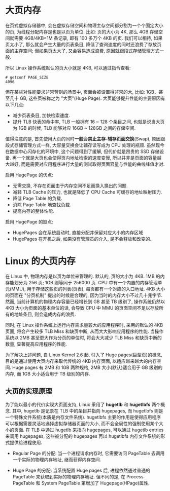 
# 大页内存

在页式虚拟存储器中, 会在虚拟存储空间和物理主存空间都分割为一个个固定大小的页, 为线程分配内存是也是以页为单位. 比如: 页的大小为 4K, 那么 4GB 存储空间就需要 4GB/4KB=1M 条记录, 即有 100 多万个 4KB 的页. 我们可以相待, 如果页太小了, 那么就会产生大量的页表条目, 降低了查询速度的同时还浪费了存放页面的主存空间; 但如果页太大了, 又会容易造成浪费, 原因就跟段式存储管理方式一般.

所以 Linux 操作系统默认的页大小就是 4KB, 可以通过指令查看:

```
# getconf PAGE_SIZE
4096
```

但在某些对性能要求非常苛刻的场景中, 页面会被设置得非常的大, 比如: 1GB、甚至几十 GB, 这些页被称之为 "大页"(Huge Page). 大页能够提升性能的主要原因有以下几点:

* 减少页表条目, 加快检索速度.
* 提升 TLB 快表的命中率, TLB 一般拥有 16 ~ 128 个条目之间, 也就是说当大页为 1GB 的时候, TLB 能够对应 16GB ~ 128GB 之间的存储空间.

值得注意的是, 首先使用大页的同时**一般**会**禁止主存-辅存页面交换**(Swap), 原因跟段式存储管理方式一样, 大容量交换会让辅存读写成为 CPU 处理的瓶颈.  虽然现今在数据中心闪存化的环境中, 这个问题得到了缓解, 但代价就是昂贵的 SSD 存储设备. 再一个就是大页也会使得页内地址检索的速度变慢, 所以并非是页面的容量越大越好, 而是需要对应用程序进行大量的测试取得页面容量与性能的曲线峰值才对.

启用 HugePage 的优点:

* 无需交换, 不存在页面由于内存空间不足而换入换出的问题.
* 减轻 TLB Cache 的压力, 也就是降低了 CPU Cache 可缓存的地址映射压力.
* 降低 Page Table 的负载.
* 消除 Page Table 地查找负载.
* 提高内存的整体性能.

启用 HugePage 的缺点:

* HugePages 会在系统启动时, 直接分配并保留对应大小的内存区域
* HugePages 在开机之后, 如果没有管理员的介入, 是不会释放和改变的.

# Linux 的大页内存

在 Linux 中, 物理内存是以页为单位来管理的. 默认的, 页的大小为 4KB.  1MB 的内存能划分为 256 页;  1GB 则等同于 256000 页.  CPU 中有一个内置的内存管理单元(MMU), 用于存储这些页的列表(页表), 每页都有一个对应的入口地址. 4KB 大小的页面在 "分页机制" 提出的时候是合理的, 因为当时的内存大小不过几十兆字节. 然而, 当前计算机的物理内存容量已经增长到 GB 甚至 TB 级别了, 操作系统仍然以 4KB 大小为页面的基本单位的话, 会导致 CPU 中 MMU 的页面空间不足以存放所有的地址条目, 则会造成内存的浪费.

同时, 在 Linux 操作系统上运行内存需求量较大的应用程序时, 采用的默认的 4KB 页面, 将会产生较多 TLB Miss 和缺页中断, 从而大大影响应用程序的性能. 当操作系统以 2MB 甚至更大作为分页的单位时, 将会大大减少 TLB Miss 和缺页中断的数量, 显著提高应用程序的性能.

为了解决上述问题, 自 Linux Kernel 2.6 起, 引入了 Huge pages(巨型页)的概念, 目的是通过使用大页内存来取代传统的 4KB 内存页面,  以适应越来越大的内存空间. Huge pages 有 2MB 和 1GB 两种规格, 2MB 大小(默认)适合用于 GB 级别的内存, 而 1GB 大小适合用于 TB 级别的内存.

## 大页的实现原理

为了能以最小的代价实现大页面支持, Linux 采用了 **hugetlb** 和 **hugetlbfs** 两个概念. 其中, hugetlb 是记录在 TLB 中的条目并指向 hugepages, 而 hugetlbfs 则是一个特殊文件系统(本质是内存文件系统). hugetlbfs 主要的作用是使得应用程序可以根据需要灵活地选择虚拟存储器页面的大小, 而不会全局性的强制使用某个大小的页面. 在 TLB 中通过 hugetlb 来指向 hugepages, 可以通过 hugetlb entries 来调用 hugepages, 这些被分配的 hugepages 再以 hugetlbfs 内存文件系统的形式提供给进程使用.

* Regular Page 的分配: 当一个进程请求内存时, 它需要访问 PageTable 去调用一个实际的物理内存地址, 继而获得内存空间.



* Huge Page 的分配: 当系统配置 Huge pages 后, 进程依然通过普通的 PageTable 来获取到实际的物理内存地址. 但不同的是, 在 Process PageTable 和 System PageTable 第增加了 Hugepage(HPage)属性.